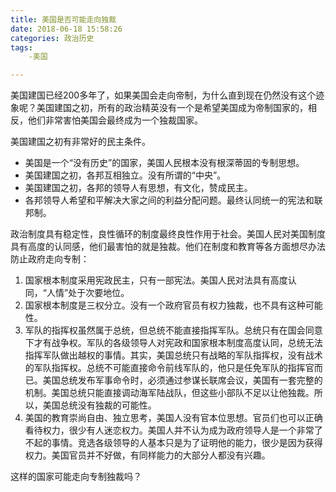 ```yaml
---
title: 美国是否可能走向独裁
date: 2018-06-18 15:58:26
categories: 政治历史
tags: 
    -美国

---
```


美国建国已经200多年了，如果美国会走向帝制，为什么直到现在仍然没有这个迹象呢？美国建国之初，所有的政治精英没有一个是希望美国成为帝制国家的，相反，他们非常害怕美国会最终成为一个独裁国家。

美国建国之初有非常好的民主条件。

- 美国是一个“没有历史”的国家，美国人民根本没有根深蒂固的专制思想。
- 美国建国之初，各邦互相独立。没有所谓的“中央”。
- 美国建国之初，各邦的领导人有思想，有文化，赞成民主。
- 各邦领导人希望和平解决大家之间的利益分配问题。最终认同统一的宪法和联邦制。

政治制度具有稳定性，良性循环的制度最终良性作用于社会。美国人民对美国制度具有高度的认同感，他们最害怕的就是独裁。他们在制度和教育等各方面想尽办法防止政府走向专制：

1. 国家根本制度采用宪政民主，只有一部宪法。美国人民对法具有高度认同，“人情”处于次要地位。
2. 国家根本制度是三权分立。没有一个政府官员有权力独裁，也不具有这种可能性。
3. 军队的指挥权虽然属于总统，但总统不能直接指挥军队。总统只有在国会同意下才有战争权。军队的各级领导人对宪政和国家根本制度高度认同，总统无法指挥军队做出越权的事情。其实，美国总统只有战略的军队指挥权，没有战术的军队指挥权。总统不可能直接命令前线军队的，他只是任免军队的指挥官而已。美国总统发布军事命令时，必须通过参谋长联席会议，美国有一套完整的机制。美国总统只能直接调动海军陆战队，但这些小部队不足以让他独裁。所以，美国总统没有独裁的可能性。
4. 美国的教育崇尚自由、独立思考，美国人没有官本位思想。官员们也可以正确看待权力，很少有人迷恋权力。美国人并不认为成为政府领导人是一个非常了不起的事情。竞选各级领导的人基本只是为了证明他的能力，很少是因为获得权力。美国官员并不好做，有同样能力的大部分人都没有兴趣。

这样的国家可能走向专制独裁吗？
